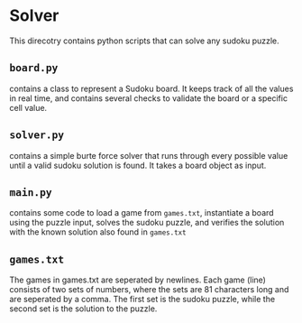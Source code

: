 # Solver
This direcotry contains python scripts that can solve any sudoku puzzle. 

## `board.py`
contains a class to represent a Sudoku board. It keeps track of all the values in real time, and contains several checks to validate the board or a specific cell value.

## `solver.py`
contains a simple burte force solver that runs through every possible value until a valid sudoku solution is found. It takes a board object as input. 

## `main.py`
contains some code to load a game from `games.txt`, instantiate a board using the puzzle input, solves the sudoku puzzle, and verifies the solution with the known solution also found in `games.txt`

## `games.txt`
The games in games.txt are seperated by newlines. Each game (line) consists of two sets of numbers, where the sets are 81 characters long and are seperated by a comma. The first set is the sudoku puzzle, while the second set is the solution to the puzzle.